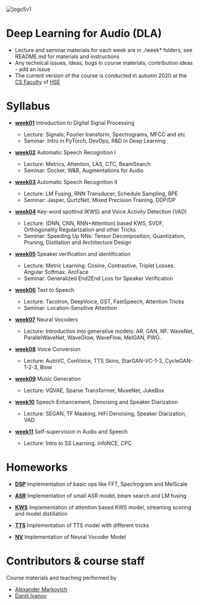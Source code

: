 ![logo5v1](https://user-images.githubusercontent.com/20357655/104316876-2be04600-54ee-11eb-93ed-f9835fde1527.jpg)

# Deep Learning for Audio (DLA)
- Lecture and seminar materials for each week are in ./week* folders, see README.md for materials and instructions
- Any technical issues, ideas, bugs in course materials, contribution ideas - add an issue
- The current version of the course is conducted in autumn 2020 at the [CS Faculty](https://cs.hse.ru/en/) of [HSE](https://www.hse.ru/en/)

# Syllabus

- [__week01__](./week01) Introduction to Digital Signal Processing
  - Lecture: Signals, Fourier transform, Spectrograms, MFCC and etc
  - Seminar: Intro in PyTorch, DevOps, R&D in Deep Learning
  
- [__week02__](./week02) Automatic Speech Recognition I
  - Lecture: Metrics, Attention, LAS, CTC, BeamSearch
  - Seminar: Docker, W&B, Augmentations for Audio

- [__week03__](./week03) Automatic Speech Recognition II
  - Lecture: LM Fusing, RNN Transducer, Schedule Sampling, BPE
  - Seminar: Jasper, QurtzNet, Mixed Precision Training, DDP/DP
  
- [__week04__](./week04) Key-word spottind (KWS) and Voice Activity Detection (VAD)
  - Lecture: (DNN, CNN, RNN+Attention) based KWS, SVDF, Orthogonality Regularization and other Tricks
  - Seminar: Speeding Up NNs: Tensor Decomposition, Quantization, Pruning, Distilation and Architecture Design
  
- [__week05__](./week05) Speaker verification and identification
  - Lecture: Metric Learning: Cosine, Contrastive, Triplet Losses. Angular Softmax. ArcFace
  - Seminar: Generalized End2End Loss for Speaker Verification

- [__week06__](./week06) Text to Speech
  - Lecture: Tacotron, DeepVoice, GST, FastSpeech, Attention Tricks
  - Seminar: Location-Sensitive Attention

- [__week07__](./week07) Neural Vocoders
  - Lecture: Introduction into generative models: AR, GAN, NF. WaveNet, ParallelWaveNet, WaveGlow, WaveFlow, MelGAN, PWG.

- [__week08__](./week08) Voice Conversion
  - Lecture: AutoVC, ConVoice, TTS Skins, StarGAN-VC-1-2, CycleGAN-1-2-3, Blow

- [__week09__](./week09) Music Generation
  - Lecture: VQVAE, Sparse Transformer, MuseNet, JukeBox

- [__week10__](./week10) Speech Enhancement, Denoising and Speaker Diarization
  - Lecture: SEGAN, TF Masking, HiFi Denoising, Speaker Diarization, VAD

- [__week11__](./week11) Self-supervision in Audio and Speech
  - Lecture: Intro to SS Learning. InfoNCE, CPC

# Homeworks
- [__DSP__](./week01/homework.ipynb)
  Implementation of basic ops like FFT, Spectrogram and MelScale
  
- [__ASR__](./week03/homework.ipynb)
  Implementation of small ASR model, beam search and LM fusing
  
- [__KWS__](./week04/homework.ipynb)
  Implementation of attention based KWS model, streaming scoring and model distillation
  
- [__TTS__](./week06/homework.ipynb)
  Implementation of TTS model with different tricks

- [__NV__](./week07/homework.ipynb)
  Implementation of Neural Vocoder Model
  
# Contributors & course staff
Course materials and teaching performed by
- [Alexander Markovich](https://t.me/markovka17)
- [Daniil Ivanov](https://t.me/the_longest_id_in_the_world)
